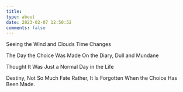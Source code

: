```yaml
---
title:
type: about
date: 2023-02-07 12:50:52
comments: false
---
```


Seeing the Wind and Clouds
Time Changes

The Day the Choice Was Made
On the Diary, Dull and Mundane

Thought It Was Just a Normal Day in the Life

Destiny, Not So Much Fate
Rather, It Is Forgotten When the Choice Has Been Made.
